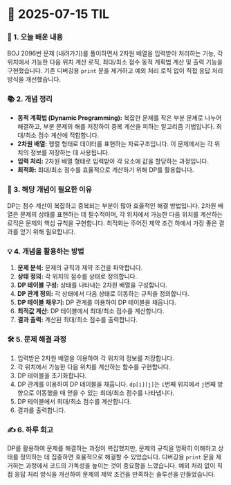 # 📅 2025-07-15 TIL

### 📖 1. 오늘 배운 내용

BOJ 2096번 문제 (내려가기)를 풀이하면서 2차원 배열을 입력받아 처리하는 기능, 각 위치에서 가능한 다음 위치 계산 로직, 최대/최소 점수 동적 계획법 계산 및 출력 기능을 구현했습니다. 기존 디버깅용 `print` 문을 제거하고 예외 처리 로직 없이 직접 응답 처리 방식을 개선했습니다.

### 📚 2. 개념 정리

*   **동적 계획법 (Dynamic Programming):**  복잡한 문제를 작은 부분 문제로 나누어 해결하고, 부분 문제의 해를 저장하여 중복 계산을 피하는 알고리즘 기법입니다.  최대/최소 점수 계산에 적합합니다.
*   **2차원 배열:**  행렬 형태로 데이터를 표현하는 자료구조입니다.  이 문제에서는 각 위치의 정보를 저장하는 데 사용됩니다.
*   **입력 처리:**  2차원 배열 형태로 입력받아 각 요소에 값을 할당하는 과정입니다.
*   **최적화:**  최대/최소 점수를 효율적으로 계산하기 위해 DP를 활용합니다.

### 🤔 3. 해당 개념이 필요한 이유

DP는 점수 계산이 복잡하고 중복되는 부분이 많아 효율적인 해결 방법입니다. 2차원 배열은 문제의 상태를 표현하는 데 필수적이며, 각 위치에서 가능한 다음 위치를 계산하는 로직은 문제의 핵심 규칙을 구현합니다.  최적화는 주어진 제약 조건 하에서 가장 좋은 결과를 얻기 위해 필요합니다.

### 💡 4. 개념을 활용하는 방법

1.  **문제 분석:** 문제의 규칙과 제약 조건을 파악합니다.
2.  **상태 정의:**  각 위치의 점수를 상태로 정의합니다.
3.  **DP 테이블 구성:**  상태를 나타내는 2차원 배열을 구성합니다.
4.  **DP 관계 정의:**  각 상태에서 다음 상태로 이동하는 규칙을 정의합니다.
5.  **DP 테이블 채우기:**  DP 관계를 이용하여 DP 테이블을 채웁니다.
6.  **최적값 계산:**  DP 테이블에서 최대/최소 점수를 계산합니다.
7.  **결과 출력:**  계산된 최대/최소 점수를 출력합니다.

### 🛠️ 5. 문제 해결 과정

1.  입력받은 2차원 배열을 이용하여 각 위치의 정보를 저장합니다.
2.  각 위치에서 가능한 다음 위치를 계산하는 함수를 구현합니다.
3.  DP 테이블을 초기화합니다.
4.  DP 관계를 이용하여 DP 테이블을 채웁니다.  `dp[i][j]`는 `i`번째 위치에서 `j`번째 방향으로 이동했을 때 얻을 수 있는 최대/최소 점수를 나타냅니다.
5.  DP 테이블에서 최대/최소 점수를 계산합니다.
6.  결과를 출력합니다.

### ✍️ 6. 하루 회고

DP를 활용하여 문제를 해결하는 과정이 복잡했지만, 문제의 규칙을 명확히 이해하고 상태를 정의하는 데 집중하면 효율적으로 해결할 수 있었습니다.  디버깅용 `print` 문을 제거하는 과정에서 코드의 가독성을 높이는 것이 중요함을 느꼈습니다.  예외 처리 없이 직접 응답 처리 방식을 개선하여 문제의 제약 조건을 만족하는 솔루션을 만들었습니다.